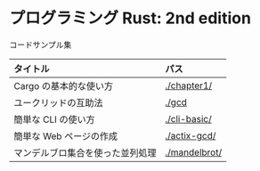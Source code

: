 # プログラミング Rust: 2nd edition

コードサンプル集

| タイトル                         | パス                           |
| :------------------------------- | :----------------------------- |
| Cargo の基本的な使い方           | [./chapter1/](./chapter1/)     |
| ユークリッドの互助法             | [./gcd](./gcd/)                |
| 簡単な CLI の使い方              | [./cli-basic/](./cli-basic/)   |
| 簡単な Web ページの作成          | [./actix-gcd/](./actix-gcd/)   |
| マンデルブロ集合を使った並列処理 | [./mandelbrot/](./mandelbrot/) |
